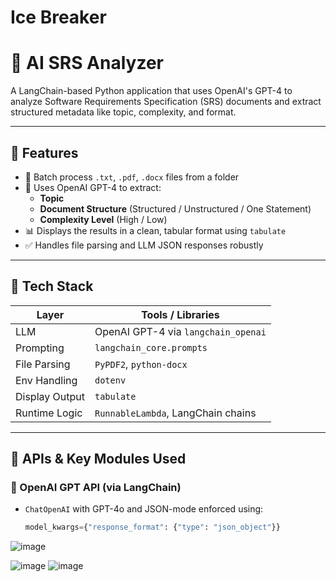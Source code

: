 # Ice Breaker
# 🧠 AI SRS Analyzer

A LangChain-based Python application that uses OpenAI's GPT-4 to analyze Software Requirements Specification (SRS) documents and extract structured metadata like topic, complexity, and format.

---

## 🚀 Features

- 📂 Batch process `.txt`, `.pdf`, `.docx` files from a folder
- 🤖 Uses OpenAI GPT-4 to extract:
  - **Topic**
  - **Document Structure** (Structured / Unstructured / One Statement)
  - **Complexity Level** (High / Low)
- 📊 Displays the results in a clean, tabular format using `tabulate`
- ✅ Handles file parsing and LLM JSON responses robustly

---

## 🧰 Tech Stack

| Layer          | Tools / Libraries                  |
|----------------|------------------------------------|
| LLM            | OpenAI GPT-4 via `langchain_openai` |
| Prompting      | `langchain_core.prompts`           |
| File Parsing   | `PyPDF2`, `python-docx`            |
| Env Handling   | `dotenv`                           |
| Display Output | `tabulate`                         |
| Runtime Logic  | `RunnableLambda`, LangChain chains |

---

## 🧠 APIs & Key Modules Used

### 🔹 OpenAI GPT API (via LangChain)
- `ChatOpenAI` with GPT-4o and JSON-mode enforced using:
  ```python
  model_kwargs={"response_format": {"type": "json_object"}}


 ![image](https://github.com/user-attachments/assets/37e1dda7-d49c-437e-91b0-b6da42b5c6dd)

 ![image](https://github.com/user-attachments/assets/e2a6da7e-c0e8-4ba9-88a5-229fb0d6b9bc)
 ![image](https://github.com/user-attachments/assets/0396e30a-0350-4d1f-92cf-d2c3ee0969d1)



